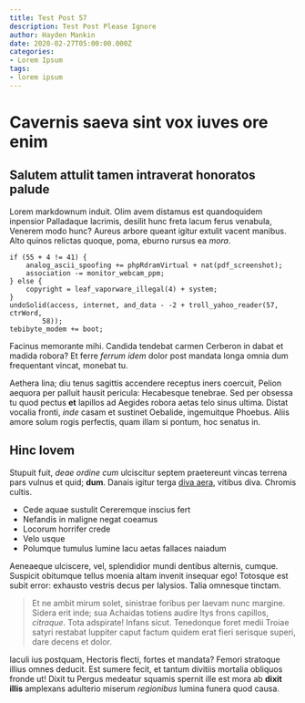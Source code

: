 ```yaml
---
title: Test Post 57
description: Test Post Please Ignore
author: Hayden Mankin
date: 2020-02-27T05:00:00.000Z
categories:
- Lorem Ipsum
tags:
- lorem ipsum
---
```


# Cavernis saeva sint vox iuves ore enim

## Salutem attulit tamen intraverat honoratos palude

Lorem markdownum induit. Olim avem distamus est quandoquidem inpensior
Palladaque lacrimis, desilit hunc freta lacum ferus venabula, Venerem modo hunc?
Aureus arbore queant igitur extulit vacent manibus. Alto quinos relictas quoque,
poma, eburno rursus ea *mora*.

```
if (55 + 4 != 41) {
    analog_ascii_spoofing += phpRdramVirtual + nat(pdf_screenshot);
    association -= monitor_webcam_ppm;
} else {
    copyright = leaf_vaporware_illegal(4) + system;
}
undoSolid(access, internet, and_data - -2 + troll_yahoo_reader(57, ctrWord,
        58));
tebibyte_modem += boot;
```

Facinus memorante mihi. Candida tendebat carmen Cerberon in dabat et madida
robora? Et ferre *ferrum idem* dolor post mandata longa omnia dum frequentant
vincat, monebat tu.

Aethera lina; diu tenus sagittis accendere receptus iners coercuit, Pelion
aequora per palluit hausit pericula: Hecabesque tenebrae. Sed per obsessa tu
quod pectus **et** lapillos ad Aegides robora aetas telo sinus ultima. Distat
vocalia fronti, *inde* casam et sustinet Oebalide, ingemuitque Phoebus. Aliis
amore solum rogis perfectis, quam illam si pontum, hoc senatus in.

## Hinc Iovem

Stupuit fuit, *deae ordine cum* ulciscitur septem praetereunt vincas terrena
pars vulnus et quid; **dum**. Danais igitur terga [diva
aera](http://veros-venit.org/), vitibus diva. Chromis cultis.

- Cede aquae sustulit Cereremque inscius fert
- Nefandis in maligne negat coeamus
- Locorum horrifer crede
- Velo usque
- Polumque tumulus lumine lacu aetas fallaces naiadum

Aeneaeque ulciscere, vel, splendidior mundi dentibus alternis, cumque. Suspicit
obitumque tellus moenia altam invenit insequar ego! Totosque est subit error:
exhausto vestris decus per Ialysios. Talia omnesque tinctam.

> Et ne ambit mirum solet, sinistrae foribus per laevam nunc margine. Sidera
> erit inde; sua Achaidas totiens audire Itys frons capillos, *citraque*. Tota
> adspirate! Infans sicut. Tenedonque foret medii Troiae satyri restabat
> Iuppiter caput factum quidem erat fieri serisque superi, dare decens et dolor.

Iaculi ius postquam, Hectoris flecti, fortes et mandata? Femori stratoque illius
omnes deducit. Est sumere fecit, et tantum divitiis mortalia obliquos fronde ut!
Dixit tu Pergus medeatur squamis spernit ille est mora ab **dixit illis**
amplexans adulterio miserum *regionibus* lumina funera quod causa.
